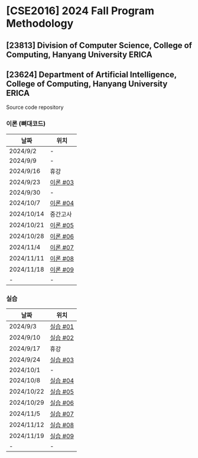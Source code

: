 # [CSE2016] 2024 Fall Program Methodology
## [23813] Division of Computer Science, College of Computing, Hanyang University ERICA
## [23624] Department of Artificial Intelligence, College of Computing, Hanyang University ERICA

Source code repository

### 이론 (뼈대코드)

| 날짜 | 위치                               |
| ------------- |----------------------------------|
| 2024/9/2 | -                                |
| 2024/9/9 | -                                |
| 2024/9/16 | 휴강                               |
| 2024/9/23 | [이론 #03](lectures/src/lecture03) |
| 2024/9/30 | - |
| 2024/10/7 | [이론 #04](lectures/src/lecture04) |
| 2024/10/14 | 중간고사 |
| 2024/10/21 | [이론 #05](lectures/src/lecture05) |
| 2024/10/28 | [이론 #06](lectures/src/lecture06) |
| 2024/11/4 | [이론 #07](lectures/src/lecture07) |
| 2024/11/11 | [이론 #08](lectures/src/lecture08) |
| 2024/11/18 | [이론 #09](lectures/src/lecture09) |
| - | -                                |

### 실습

| 날짜 | 위치 |
| ------------- | ------------- |
| 2024/9/3 | [실습 #01](labs/lab01.md) |
| 2024/9/10 | [실습 #02](labs/lab02.md) |
| 2024/9/17 | 휴강 |
| 2024/9/24 | [실습 #03](labs/lab03.md) |
| 2024/10/1 | - |
| 2024/10/8 | [실습 #04](labs/lab04.md) |
| 2024/10/22 | [실습 #05](labs/lab05.md) |
| 2024/10/29 | [실습 #06](labs/lab06.md) |
| 2024/11/5 | [실습 #07](labs/lab07.md) |
| 2024/11/12 | [실습 #08](labs/lab08.md) |
| 2024/11/19 | [실습 #09](labs/lab09.md) |
| - | - |
